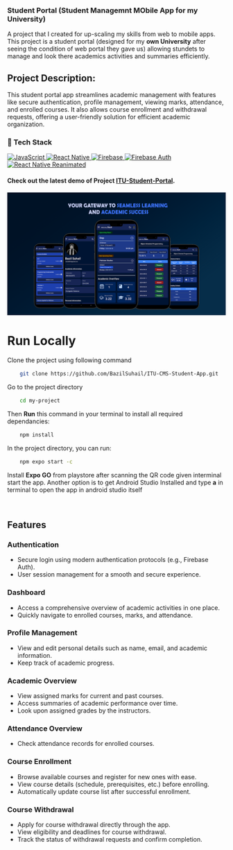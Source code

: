 ### Student Portal (Student Managemnt MObile App for my University)
A project that I created for up-scaling my skills from web to mobile apps. This project is a student portal (designed for my **own University** after seeing the condition of web portal they gave us) allowing stundets to manage and look there academics activities and summaries efficiently.
<br>

## Project Description:
This student portal app streamlines academic management with features like secure authentication, profile management, viewing marks, attendance, and enrolled courses. It also allows course enrollment and withdrawal requests, offering a user-friendly solution for efficient academic organization.

### 🤖 Tech Stack 
<a href="#"> 
<img alt="JavaScript" src="https://img.shields.io/badge/JavaScript-%23F7DF1E.svg?&style=for-the-badge&logo=javascript&logoColor=black"/>
<img alt="React Native" src="https://img.shields.io/badge/React%20Native-%2320232a.svg?&style=for-the-badge&logo=react&logoColor=%2361DAFB"/>
<img alt="Firebase" src="https://img.shields.io/badge/Firebase-%23039BE5.svg?&style=for-the-badge&logo=firebase&logoColor=white"/>
<img alt="Firebase Auth" src="https://img.shields.io/badge/Firebase%20Auth-%23FFCA28.svg?&style=for-the-badge&logo=firebase&logoColor=black"/>
<img alt="React Native Reanimated" src="https://img.shields.io/badge/React%20Native%20Reanimated-%23845EC2.svg?&style=for-the-badge&logo=react&logoColor=%23FFFFFF"/>
 </a>
 
#### Check out the latest demo of Project [ITU-Student-Portal](https://entitysafe.netlify.app/pages/AppList/-O4swNr4Vi3X0OLPoTQy). 

![App Screenshot](https://github.com/Kharbooza978/EntitySafe/blob/main/Student-App/student_app1.png)

# Run Locally

 Clone the project using following command
```bash
    git clone https://github.com/BazilSuhail/ITU-CMS-Student-App.git
```
Go to the project directory
```bash
    cd my-project
```
Then **Run** this command in your terminal to install all required dependancies:
```bash
    npm install
```
In the project directory, you can run:
```bash
    npm expo start -c
``` 

Install **Expo GO** from playstore after scanning the QR code given interminal start the app.
Another option is to get Android Studio Installed and type **a** in terminal to open the app in android studio itself

</br>

## Features
### **Authentication**
- Secure login using modern authentication protocols (e.g., Firebase Auth).
- User session management for a smooth and secure experience.

### **Dashboard**
- Access a comprehensive overview of academic activities in one place. 
- Quickly navigate to enrolled courses, marks, and attendance.

### **Profile Management**
- View and edit personal details such as name, email, and academic information. 
- Keep track of academic progress.

### **Academic Overview**
- View assigned marks for current and past courses. 
- Access summaries of academic performance over time.
- Look upon assigned grades by the instructors.

### **Attendance Overview** 
- Check attendance records for enrolled courses. 

### **Course Enrollment**
- Browse available courses and register for new ones with ease.
- View course details (schedule, prerequisites, etc.) before enrolling.
- Automatically update course list after successful enrollment.

### **Course Withdrawal**
- Apply for course withdrawal directly through the app.
- View eligibility and deadlines for course withdrawal.
- Track the status of withdrawal requests and confirm completion.

